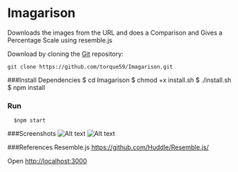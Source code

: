 # Imagarison
Downloads the images from the URL and does a Comparison and Gives a Percentage Scale using resemble.js





  Download by cloning the [Git](https://github.com/torque59/Imagarison) repository:

    git clone https://github.com/torque59/Imagarison.git

###Install Dependencies
      $ cd Imagarison
      $ chmod +x install.sh
      $ ./install.sh
      $ npm install
      
### Run
      $npm start
      
###Screenshots
  ![Alt text](http://i.imgur.com/tjJbzgj.png "Screen1")
  ![Alt text](http://i.imgur.com/Hof5A0g.png?1 "Screen1")

###References 
  Resemble.js https://github.com/Huddle/Resemble.js/

Open [http://localhost:3000](http://localhost:3000)


